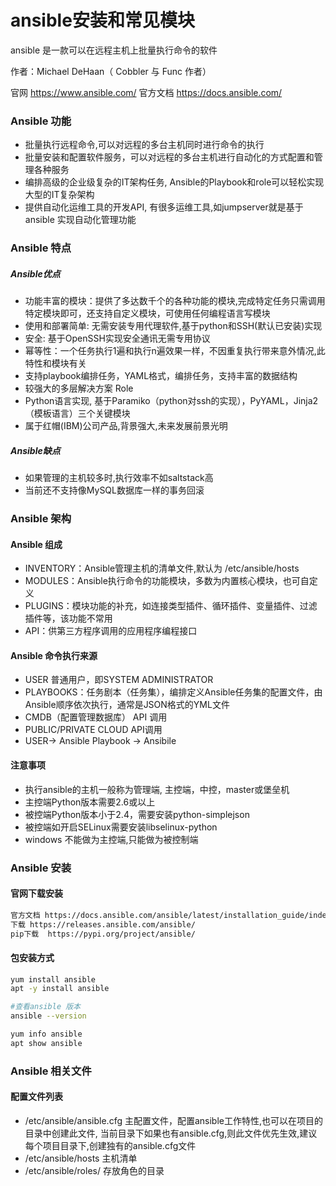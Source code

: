# ansible安装和常见模块

ansible 是一款可以在远程主机上批量执行命令的软件  

作者：Michael DeHaan（ Cobbler 与 Func 作者）

官网 https://www.ansible.com/    官方文档  https://docs.ansible.com/



### Ansible 功能

* 批量执行远程命令,可以对远程的多台主机同时进行命令的执行
* 批量安装和配置软件服务，可以对远程的多台主机进行自动化的方式配置和管理各种服务
* 编排高级的企业级复杂的IT架构任务, Ansible的Playbook和role可以轻松实现大型的IT复杂架构
* 提供自动化运维工具的开发API, 有很多运维工具,如jumpserver就是基于 ansible 实现自动化管理功能

### Ansible 特点

##### Ansible优点
* 功能丰富的模块：提供了多达数千个的各种功能的模块,完成特定任务只需调用特定模块即可，还支持自定义模块，可使用任何编程语言写模块
* 使用和部署简单: 无需安装专用代理软件,基于python和SSH(默认已安装)实现
* 安全: 基于OpenSSH实现安全通讯无需专用协议
* 幂等性：一个任务执行1遍和执行n遍效果一样，不因重复执行带来意外情况,此特性和模块有关
* 支持playbook编排任务，YAML格式，编排任务，支持丰富的数据结构
* 较强大的多层解决方案 Role
* Python语言实现, 基于Paramiko（python对ssh的实现），PyYAML，Jinja2（模板语言）三个关键模块
* 属于红帽(IBM)公司产品,背景强大,未来发展前景光明


##### Ansible缺点

* 如果管理的主机较多时,执行效率不如saltstack高
* 当前还不支持像MySQL数据库一样的事务回滚


### Ansible 架构

####  Ansible 组成

* INVENTORY：Ansible管理主机的清单文件,默认为 /etc/ansible/hosts
* MODULES：Ansible执行命令的功能模块，多数为内置核心模块，也可自定义
* PLUGINS：模块功能的补充，如连接类型插件、循环插件、变量插件、过滤插件等，该功能不常用
* API：供第三方程序调用的应用程序编程接口


#### Ansible 命令执行来源

* USER 普通用户，即SYSTEM ADMINISTRATOR
* PLAYBOOKS：任务剧本（任务集），编排定义Ansible任务集的配置文件，由Ansible顺序依次执行，通常是JSON格式的YML文件
* CMDB（配置管理数据库） API 调用
* PUBLIC/PRIVATE CLOUD API调用
* USER-> Ansible Playbook -> Ansibile

####  注意事项

* 执行ansible的主机一般称为管理端, 主控端，中控，master或堡垒机
* 主控端Python版本需要2.6或以上
* 被控端Python版本小于2.4，需要安装python-simplejson
* 被控端如开启SELinux需要安装libselinux-python
* windows 不能做为主控端,只能做为被控制端



### Ansible 安装


#### 官网下载安装
```bash
官方文档 https://docs.ansible.com/ansible/latest/installation_guide/index.html
下载 https://releases.ansible.com/ansible/
pip下载  https://pypi.org/project/ansible/
```

#### 包安装方式
```bash
yum install ansible
apt -y install ansible

#查看ansible 版本
ansible --version

yum info ansible
apt show ansible
```



### Ansible 相关文件

#### 配置文件列表
* /etc/ansible/ansible.cfg 主配置文件，配置ansible工作特性,也可以在项目的目录中创建此文件,
当前目录下如果也有ansible.cfg,则此文件优先生效,建议每个项目目录下,创建独有的ansible.cfg文件
* /etc/ansible/hosts 主机清单
* /etc/ansible/roles/ 存放角色的目录


